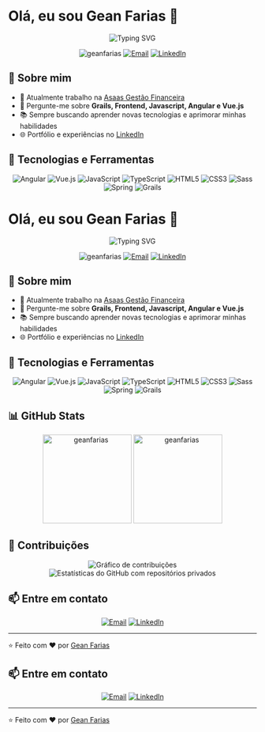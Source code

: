 # Olá, eu sou Gean Farias 👋

<div align="center">
  <img src="https://readme-typing-svg.herokuapp.com?font=Fira+Code&size=24&duration=3000&pause=1000&color=36BCF7FF&center=true&vCenter=true&width=600&lines=Desenvolvedor+Frontend+Apaixonado;Frontend+Developer+from+Brazil+🇧🇷;Angular+%7C+Vue.js+%7C+JavaScript+%7C+TypeScript" alt="Typing SVG" />
</div>

<p align="center">
  <img src="https://komarev.com/ghpvc/?username=geanfarias&label=Visualizações&color=0e75b6&style=flat" alt="geanfarias" />
  <a href="mailto:gean.farias@outlook.com"><img src="https://img.shields.io/badge/Email-gean.farias@outlook.com-blue" alt="Email" /></a>
  <a href="https://www.linkedin.com/in/geanfarias"><img src="https://img.shields.io/badge/LinkedIn-geanfarias-blue" alt="LinkedIn" /></a>
</p>

## 💫 Sobre mim

- 🔭 Atualmente trabalho na [Asaas Gestão Financeira](https://github.com/asaasdev/)
- 💬 Pergunte-me sobre **Grails, Frontend, Javascript, Angular e Vue.js**
- 📚 Sempre buscando aprender novas tecnologias e aprimorar minhas habilidades
- 🌐 Portfólio e experiências no [LinkedIn](https://www.linkedin.com/in/geanfarias)

## 🚀 Tecnologias e Ferramentas

<p align="center">
  <img src="https://img.shields.io/badge/Angular-DD0031?style=for-the-badge&logo=angular&logoColor=white" alt="Angular" />
  <img src="https://img.shields.io/badge/Vue.js-4FC08D?style=for-the-badge&logo=vue.js&logoColor=white" alt="Vue.js" />
  <img src="https://img.shields.io/badge/JavaScript-F7DF1E?style=for-the-badge&logo=javascript&logoColor=black" alt="JavaScript" />
  <img src="https://img.shields.io/badge/TypeScript-007ACC?style=for-the-badge&logo=typescript&logoColor=white" alt="TypeScript" />
  <img src="https://img.shields.io/badge/HTML5-E34F26?style=for-the-badge&logo=html5&logoColor=white" alt="HTML5" />
  <img src="https://img.shields.io/badge/CSS3-1572B6?style=for-the-badge&logo=css3&logoColor=white" alt="CSS3" />
  <img src="https://img.shields.io/badge/Sass-CC6699?style=for-the-badge&logo=sass&logoColor=white" alt="Sass" />
  <img src="https://img.shields.io/badge/Spring-6DB33F?style=for-the-badge&logo=spring&logoColor=white" alt="Spring" />
  <img src="https://img.shields.io/badge/Grails-feb672?style=for-the-badge&logo=grails&logoColor=white" alt="Grails" />
</p>

# Olá, eu sou Gean Farias 👋

<div align="center">
  <img src="https://readme-typing-svg.herokuapp.com?font=Fira+Code&size=24&duration=3000&pause=1000&color=36BCF7FF&center=true&vCenter=true&width=600&lines=Desenvolvedor+Frontend+Apaixonado;Frontend+Developer+from+Brazil+🇧🇷;Angular+%7C+Vue.js+%7C+JavaScript+%7C+TypeScript" alt="Typing SVG" />
</div>

<p align="center">
  <img src="https://komarev.com/ghpvc/?username=geanfarias&label=Visualizações&color=0e75b6&style=flat" alt="geanfarias" />
  <a href="mailto:gean.farias@outlook.com"><img src="https://img.shields.io/badge/Email-gean.farias@outlook.com-blue" alt="Email" /></a>
  <a href="https://www.linkedin.com/in/geanfarias"><img src="https://img.shields.io/badge/LinkedIn-geanfarias-blue" alt="LinkedIn" /></a>
</p>

## 💫 Sobre mim

- 🔭 Atualmente trabalho na [Asaas Gestão Financeira](https://github.com/asaasdev/)
- 💬 Pergunte-me sobre **Grails, Frontend, Javascript, Angular e Vue.js**
- 📚 Sempre buscando aprender novas tecnologias e aprimorar minhas habilidades
- 🌐 Portfólio e experiências no [LinkedIn](https://www.linkedin.com/in/geanfarias)

## 🚀 Tecnologias e Ferramentas

<p align="center">
  <img src="https://img.shields.io/badge/Angular-DD0031?style=for-the-badge&logo=angular&logoColor=white" alt="Angular" />
  <img src="https://img.shields.io/badge/Vue.js-4FC08D?style=for-the-badge&logo=vue.js&logoColor=white" alt="Vue.js" />
  <img src="https://img.shields.io/badge/JavaScript-F7DF1E?style=for-the-badge&logo=javascript&logoColor=black" alt="JavaScript" />
  <img src="https://img.shields.io/badge/TypeScript-007ACC?style=for-the-badge&logo=typescript&logoColor=white" alt="TypeScript" />
  <img src="https://img.shields.io/badge/HTML5-E34F26?style=for-the-badge&logo=html5&logoColor=white" alt="HTML5" />
  <img src="https://img.shields.io/badge/CSS3-1572B6?style=for-the-badge&logo=css3&logoColor=white" alt="CSS3" />
  <img src="https://img.shields.io/badge/Sass-CC6699?style=for-the-badge&logo=sass&logoColor=white" alt="Sass" />
  <img src="https://img.shields.io/badge/Spring-6DB33F?style=for-the-badge&logo=spring&logoColor=white" alt="Spring" />
  <img src="https://img.shields.io/badge/Grails-feb672?style=for-the-badge&logo=grails&logoColor=white" alt="Grails" />
</p>

## 📊 GitHub Stats

<div align="center">
  <img height="180em" src="https://github-readme-stats.vercel.app/api/top-langs?username=geanfarias&show_icons=true&locale=pt-br&layout=compact&theme=tokyonight&count_private=true&include_all_commits=true" alt="geanfarias" />
  <img height="180em" src="https://github-readme-streak-stats.herokuapp.com/?user=geanfarias&theme=tokyonight&count_private=true" alt="geanfarias" />
</div>

## 📌 Contribuições

<div align="center">
  <img src="https://github-profile-summary-cards.vercel.app/api/cards/profile-details?username=geanfarias&theme=tokyonight" alt="Gráfico de contribuições" />
  <img src="https://github-readme-stats.vercel.app/api?username=geanfarias&theme=tokyonight&count_private=true&show_icons=true&include_all_commits=true" alt="Estatísticas do GitHub com repositórios privados" />
</div>

## 📫 Entre em contato

<p align="center">
  <a href="mailto:gean.farias@outlook.com"><img src="https://img.shields.io/badge/Microsoft_Outlook-0078D4?style=for-the-badge&logo=microsoft-outlook&logoColor=white" alt="Email" /></a>
  <a href="https://www.linkedin.com/in/geanfarias"><img src="https://img.shields.io/badge/LinkedIn-0077B5?style=for-the-badge&logo=linkedin&logoColor=white" alt="LinkedIn" /></a>
</p>

---

⭐️ Feito com ❤️ por [Gean Farias](https://github.com/geanfarias)

## 📫 Entre em contato

<p align="center">
  <a href="mailto:gean.farias@outlook.com"><img src="https://img.shields.io/badge/Microsoft_Outlook-0078D4?style=for-the-badge&logo=microsoft-outlook&logoColor=white" alt="Email" /></a>
  <a href="https://www.linkedin.com/in/geanfarias"><img src="https://img.shields.io/badge/LinkedIn-0077B5?style=for-the-badge&logo=linkedin&logoColor=white" alt="LinkedIn" /></a>
</p>

---

⭐️ Feito com ❤️ por [Gean Farias](https://github.com/geanfarias)